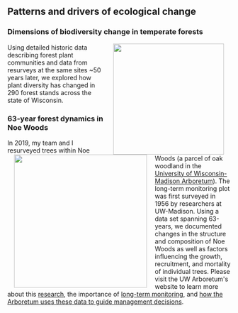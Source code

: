 ## Patterns and drivers of ecological change

### Dimensions of biodiversity change in temperate forests

<img style="padding: 0 15px; float: right;" src="https://jaredjbeck.github.io/images/wi_pel_map.png" width="250" align="right">

Using detailed historic data describing forest plant communities and data from resurveys at the same sites ~50 years later, we explored how plant diversity has changed in 290 forest stands across the state of Wisconsin. 

### 63-year forest dynamics in Noe Woods

<img style="padding: 0 15px; float: left;" src="https://jaredjbeck.github.io/images/noeGraph.PNG" width="300" align="left"> In 2019, my team and I resurveyed trees within Noe Woods (a parcel of oak woodland in the [University of Wisconsin-Madison Arboretum](https://arboretum.wisc.edu/)). The long-term monitoring plot was first surveyed in 1956 by researchers at UW-Madison. Using a data set spanning 63-years, we documented changes in the structure and composition of Noe Woods as well as factors influencing the growth, recruitment, and mortality of individual trees. Please visit the UW Arboretum's website to learn more about this [research](https://arboretum.wisc.edu/news/arboretum-news/cheers-to-the-2019-arboretum-research-fellows/), the importance of [long-term monitoring](https://arboretum.wisc.edu/news/arboretum-news/directors-note-may-2020/), and [how the Arboretum uses these data to guide management decisions](https://arboretum.wisc.edu/news/arboretum-news/land-care-report-monitoring-and-restoring-noe-woods/).
